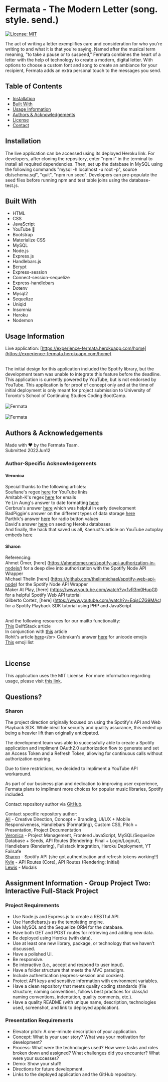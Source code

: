 
  # Fermata - The Modern Letter (song. style. send.)
  [![License: MIT](https://img.shields.io/badge/License-MIT-yellow.svg)](https://opensource.org/licenses/MIT)</br>
    
  The act of writing a letter exemplifies care and consideration for who you're writing to and what it is that you're saying. Named after the musical term meaning, "to take a pause or to suspend," Fermata combines the heart of a letter with the help of technology to create a modern, digital letter. With options to choose a custom font and song to create an ambiance for your recipient, Fermata adds an extra personal touch to the messages you send.
  
  ## Table of Contents
  
  * [Installation](#installation)
  * [Built With](#built)
  * [Usage Information](#usage)
  * [Authors & Acknowledgements](#credits)
  * [License](#license)  
  * [Contact](#questions)  
  
  ## Installation<a name="installation"></a>
  The live application can be accessed using its deployed Heroku link. For developers, after cloning the repository, enter "npm i" in the terminal to install all required dependencies. Then, set up the database in MySQL using the following commands "mysql -h localhost -u root -p", source db/schema.sql", "quit", "npm run seed". Developers can pre-populate the seed files before running npm and test table joins using the database-test.js.

  ## Built With<a name="built"></a>
  * HTML
  * CSS
  * JavaScript
  * YouTube 👀
  * Bootstrap
  * Materialize CSS
  * MySQL
  * Node.js
  * Express.js
  * Handlebars.js
  * Bcrypt
  * Express-session
  * Connect-session-sequelize
  * Express-handlebars
  * Dotenv
  * Mysql2
  * Sequelize
  * Uniqid
  * Insomnia
  * Heroku
  * Nodemon
  
  ## Usage Information<a name="usage"></a>
  Live application: [https://experience-fermata.herokuapp.com/home](https://experience-fermata.herokuapp.com/home)</br></br>
    
  The initial design for this application included the Spotify library, but the development team was unable to integrate this feature before the deadline. This application is currently powered by YouTube, but is not endorsed by YouTube. This application is for proof of concept only and at the time of initial deployment is only meant for project submission to University of Toronto's School of Continuing Studies Coding BootCamp.</br>
  </br>![Fermata](./public/img/fermata.png "Fermata")</br>
  </br>![Fermata](./public/img/fermata-2.png "Fermata")</br>
    
  ## Authors & Acknowledgements<a name="credits"></a>    
  Made with ❤️ by the Fermata Team.</br>
  Submitted 2022Jun12

  ### Author-Specific Acknowledgements
  #### Veronica
  Special thanks to the following articles:</br>
  Soufiane's regex [here](https://stackoverflow.com/questions/3717115/regular-expression-for-youtube-links) for YouTube links</br>
  Amitabh-K's regex [here](https://gist.github.com/Amitabh-K/ae073eea3d5207efaddffde19b1618e8) for emails</br>
  Ye Lin Aung's answer to date formatting [here](https://stackoverflow.com/questions/14638018/current-time-formatting-with-javascript)</br>
  Cerbrus's answer [here](https://stackoverflow.com/questions/14052473/go-to-local-url-with-javascript) which was helpful in early development</br>
  BadPiggie's answer on the different types of data storage [here](https://stackoverflow.com/questions/60050724/express-js-req-session-vs-cookie-vs-local-storage-vs-session-storage)</br>
  Parthik's answer [here](https://stackoverflow.com/questions/15839169/how-to-get-value-of-selected-radio-button) for radio button values</br>
  David's answer [here](https://stackoverflow.com/questions/69196421/seed-mysql-database-on-heroku) on seeding Heroku databases</br>
  And finally, the hack that saved us all, Kaeruct's article on YouTube autoplay embeds [here](https://kaeruct.github.io/posts/how-to-use-the-youtube-js-api-to-play-music-in-the-background.html)

  #### Sharon
  Referencing:</br>
  Ahmet Ömer, [here] (https://ahmetomer.net/spotify-api-authorization-in-nodejs/) for a deep dive into authorization with the Spotify Node API Wrapper</br>
  Michael Thelin [here] (https://github.com/thelinmichael/spotify-web-api-node) for the Spotify Node API Wrapper</br>
  Maker At Play, [here] (https://www.youtube.com/watch?v=1vR3m0HupGI) for a helpful Spotify Web API tutorial</br>
  Gilberto Cortez, [here] (https://www.youtube.com/watch?v=EqisCZG9MAc) for a Spotify Playback SDK tutorial using PHP and JavaScript</br></br>
  
  And the following resources for our mailto functionality:</br>
  [This](https://www.delftstack.com/howto/javascript/mailto-javascript/#:~:text=Use%20the%20code%20below%20and,to%20any%20element%20using%20JavaScript.&text=Copy%20var%20email%20%3D%20document.,mail.com%22%3B%20email.) DelftStack article</br>
  In conjunction with [this](https://www.angelfire.com/dc/html-webmaster/mailto.htm) article</br>
  Rohit's article [here](https://tutorial.eyehunts.com/html/mailto-body-line-break-multiple-lines-example-code/#:~:text=Use%20Encoding%20%0D%0A%20in,content%2Ftext%20in%20the%20body.)</br>
  Cabrakan's answer [here](https://stackoverflow.com/questions/50368162/unicode-value-in-template-literal-for-emoji) for unicode emojis</br>
  [This](https://unicode.org/emoji/charts/full-emoji-list.html) emoji list</br></br>
  
  ## License<a name="license"></a>
  This application uses the MIT License. For more information regarding usage, please visit [this link](https://opensource.org/licenses/MIT).

  ## Questions?<a name="questions"></a>
  ### Sharon
  The project direction originally focused on using the Spotify's API and Web Playback SDK. While ideal for security and quality assurance, this ended up being a heavier lift than originally anticipated.</br>

  The development team was able to successfully able to create a Spotify application and impliment OAuth2.0 authorization flow to generate and set an Access Token and a Refresh Token, allowing for continuous calls without authorization expiring.
  
  Due to time restrictions, we decided to impliment a YouTube API workaround.

  As part of our business plan and dedication to improving user experience, Fermata plans to impliment more choices for popular music libraries, Spotify included.

  Contact repository author via [GitHub](https://github.com/SCScbc-Projects2022).</br>

  Contact specific repository author:</br>
  [Ali](https://github.com/alimomen10) - Creative Direction, Concept + Branding, UI/UX + Mobile Responsiveness, Handlebars (Formatting), Custom CSS, Pitch + Presentation, Project Documentation</br>
  [Veronica](https://github.com/TOVTC) - Project Management, Frontend JavaScript, MySQL/Sequelize Database + Seeds, API Routes (Rendering: Final + Login/Logout), Handlebars (Rendering), Fullstack Integration, Heroku Deployment, YT Failsafe</br>
  [Sharon](https://github.com/schris48) - Spotify API (she got authentication and refresh tokens working!!)</br>
  [Kyle](https://github.com/kylebaylis) - API Routes (Core), API Routes (Rendering: Initial)</br>
  [Lewis](https://github.com/thiszlewis) - Modals</br>
  
  ## Assignment Information - Group Project Two: Interactive Full-Stack Project
  ### Project Requirements
  * Use Node.js and Express.js to create a RESTful API.
  * Use Handlebars.js as the templating engine.
  * Use MySQL and the Sequelize ORM for the database.
  * Have both GET and POST routes for retrieving and adding new data.
  * Be deployed using Heroku (with data).
  * Use at least one new library, package, or technology that we haven’t discussed.
  * Have a polished UI.
  * Be responsive.
  * Be interactive (i.e., accept and respond to user input).
  * Have a folder structure that meets the MVC paradigm.
  * Include authentication (express-session and cookies).
  * Protect API keys and sensitive information with environment variables.
  * Have a clean repository that meets quality coding standards (file structure, naming conventions, follows best practices for class/id naming conventions, indentation, quality comments, etc.).
  * Have a quality README (with unique name, description, technologies used, screenshot, and link to deployed application).

  ### Presentation Requirements
  * Elevator pitch: A one-minute description of your application.
  * Concept: What is your user story? What was your motivation for development?
  * Process: What were the technologies used? How were tasks and roles broken down and assigned? What challenges did you encounter? What were your successes?
  * Demo: Show your stuff!
  * Directions for future development.
  * Links to the deployed application and the GitHub repository.